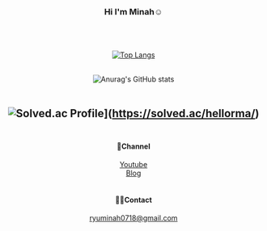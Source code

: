 <div align = "center"><br/>

 ### __Hi I'm Minah☺️__<br/><br/>
 <br/>
 
[![Top Langs](https://github-readme-stats.vercel.app/api/top-langs/?username=Ryuminah&thema=nord&langs_count=4&layout=compact&hide=Batchfile,c&show_icons=true&theme=nord)](https://github.com/anuraghazra/github-readme-stats)  
 <br/>

![Anurag's GitHub stats](https://github-readme-stats.vercel.app/api?username=Ryuminah&count_private=true&show_icons=true&theme=nord&hide_title=true&hide=prs)  
 <br/>
 
![Solved.ac Profile](http://mazassumnida.wtf/api/v2/generate_badge?boj=hellorma)](https://solved.ac/hellorma/)
  <br/> <br/>
---

 #### 🦖Channel  
 [Youtube](https://www.youtube.com/channel/UCJ12yTJr8-HgEyZ68n8-eXQ)  
 [Blog](https://blog.naver.com/hellorma)  
<br/>
 
 #### 🐻‍❄️Contact  
 ryuminah0718@gmail.com
</div>
